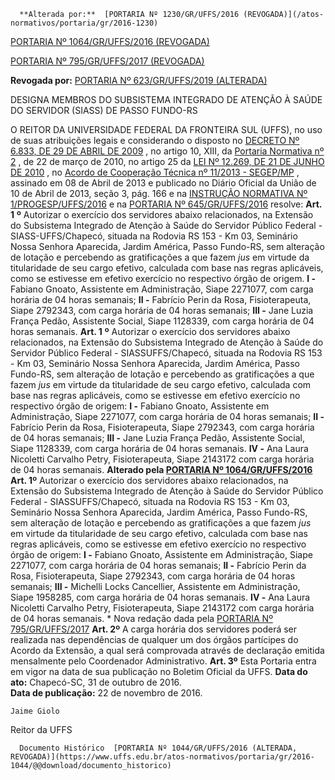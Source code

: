       **Alterada por:**  [PORTARIA Nº 1230/GR/UFFS/2016 (REVOGADA)](/atos-normativos/portaria/gr/2016-1230) 

  [PORTARIA Nº 1064/GR/UFFS/2016 (REVOGADA)](/atos-normativos/portaria/gr/2016-1064) 

  [PORTARIA Nº 795/GR/UFFS/2017 (REVOGADA)](/atos-normativos/portaria/gr/2017-0795) 

 **Revogada por:**  [PORTARIA Nº 623/GR/UFFS/2019 (ALTERADA)](/atos-normativos/portaria/gr/2019-0623) 

   DESIGNA MEMBROS DO SUBSISTEMA INTEGRADO DE ATENÇÃO À SAÚDE DO SERVIDOR (SIASS) DE PASSO FUNDO-RS  

 O REITOR DA UNIVERSIDADE FEDERAL DA FRONTEIRA SUL (UFFS), no uso de suas atribuições legais e considerando o disposto no [DECRETO Nº 6.833, DE 29 DE ABRIL DE 2009](http://www.planalto.gov.br/ccivil_03/_ato2007-2010/2009/decreto/d6833.htm)  , no artigo 10, XIII, da [Portaria Normativa nº 2](https://conlegis.planejamento.gov.br/conlegis/redirectDownload.htm?id=7661)  , de 22 de março de 2010, no artigo 25 da [LEI Nº 12.269, DE 21 DE JUNHO DE 2010](http://www.planalto.gov.br/ccivil_03/_ato2007-2010/2010/Lei/L12269.htm)  , no [Acordo de Cooperação Técnica nº 11/2013 - SEGEP/MP](http://pesquisa.in.gov.br/imprensa/jsp/visualiza/index.jsp?jornal=3&pagina=166&data=10/04/2013)  , assinado em 08 de Abril de 2013 e publicado no Diário Oficial da União de 10 de Abril de 2013, seção 3, pág. 166 e na [INSTRUÇÃO NORMATIVA Nº 1/PROGESP/UFFS/2016](https://www.uffs.edu.br/atos-normativos/instrucao-normativa/progesp/2016-0001)  e na [PORTARIA Nº 645/GR/UFFS/2016](https://www.uffs.edu.br/atos-normativos/portaria/gr/2016-0645)  resolve:   **Art. 1**  **º**  Autorizar o exercício dos servidores abaixo relacionados, na Extensão do Subsistema Integrado de Atenção à Saúde do Servidor Público Federal - SIASS-UFFS/Chapecó, situada na Rodovia RS 153 - Km 03, Seminário Nossa Senhora Aparecida, Jardim América, Passo Fundo-RS, sem alteração de lotação e percebendo as gratificações a que fazem *jus* em virtude da titularidade de seu cargo efetivo, calculada com base nas regras aplicáveis, como se estivesse em efetivo exercício no respectivo órgão de origem.   **I -**  Fabiano Gnoato, Assistente em Administração, Siape 2271077, com carga horária de 04 horas semanais;   **II -**  Fabrício Perin da Rosa, Fisioterapeuta, Siape 2792343, com carga horária de 04 horas semanais;   **III -**  Jane Luzia França Pedão, Assistente Social, Siape 1128339, com carga horária de 04 horas semanais.     **Art. 1**  **º**  Autorizar o exercício dos servidores abaixo relacionados, na Extensão do Subsistema Integrado de Atenção à Saúde do Servidor Público Federal - SIASSUFFS/Chapecó, situada na Rodovia RS 153 - Km 03, Seminário Nossa Senhora Aparecida, Jardim América, Passo Fundo-RS, sem alteração de lotação e percebendo as gratificações a que fazem *jus* em virtude da titularidade de seu cargo efetivo, calculada com base nas regras aplicáveis, como se estivesse em efetivo exercício no respectivo órgão de origem:   **I -**  Fabiano Gnoato, Assistente em Administração, Siape 2271077, com carga horária de 04 horas semanais;   **II -**  Fabrício Perin da Rosa, Fisioterapeuta, Siape 2792343, com carga horária de 04 horas semanais;   **III -**  Jane Luzia França Pedão, Assistente Social, Siape 1128339, com carga horária de 04 horas semanais.   **IV -**  Ana Laura Nicoletti Carvalho Petry, Fisioterapeuta, Siape 2143172 com carga horária de 04 horas semanais.   **Alterado pela [PORTARIA Nº 1064/GR/UFFS/2016](https://www.uffs.edu.br/atos-normativos/portaria/gr/2016-1064)**    **Art. 1º** Autorizar o exercício dos servidores abaixo relacionados, na Extensão do Subsistema Integrado de Atenção à Saúde do Servidor Público Federal - SIASSUFFS/Chapecó, situada na Rodovia RS 153 - Km 03, Seminário Nossa Senhora Aparecida, Jardim América, Passo Fundo-RS, sem alteração de lotação e percebendo as gratificações a que fazem *jus* em virtude da titularidade de seu cargo efetivo, calculada com base nas regras aplicáveis, como se estivesse em efetivo exercício no respectivo órgão de origem: **I -** Fabiano Gnoato, Assistente em Administração, Siape 2271077, com carga horária de 04 horas semanais; **II -** Fabrício Perin da Rosa, Fisioterapeuta, Siape 2792343, com carga horária de 04 horas semanais; **III -** Michelli Locks Cancellier, Assistente em Administração, Siape 1958285, com carga horária de 04 horas semanais. **IV -** Ana Laura Nicoletti Carvalho Petry, Fisioterapeuta, Siape 2143172 com carga horária de 04 horas semanais. * Nova redação dada pela [PORTARIA Nº 795/GR/UFFS/2017](https://www.uffs.edu.br/atos-normativos/portaria/gr/2017-0795)    **Art. 2º** A carga horária dos servidores poderá ser realizada nas dependências de qualquer um dos órgãos partícipes do Acordo da Extensão, a qual será comprovada através de declaração emitida mensalmente pelo Coordenador Administrativo.   **Art. 3º** Esta Portaria entra em vigor na data de sua publicação no Boletim Oficial da UFFS.      **Data do ato:** Chapecó-SC, 31 de outubro de 2016.   
 **Data de publicação:**  22 de novembro de 2016. 

    Jaime Giolo   
 Reitor da UFFS 

      Documento Histórico  [PORTARIA Nº 1044/GR/UFFS/2016 (ALTERADA, REVOGADA)](https://www.uffs.edu.br/atos-normativos/portaria/gr/2016-1044/@@download/documento_historico)     
      